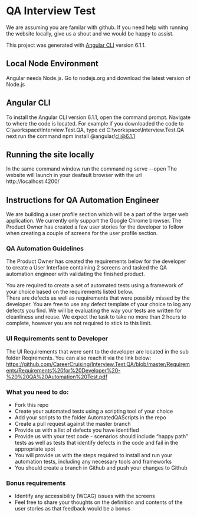 # QA Interview Test

We are assuming you are familar with github. If you need help with running the website locally, give us a shout and we would be happy to assist.

This project was generated with [Angular CLI](https://github.com/angular/angular-cli) version 6.1.1.

## Local Node Environment

Angular needs Node.js. Go to nodejs.org and download the latest version of Node.js

## Angular CLI

To install the Angular CLI version 6.1.1, open the command prompt. Navigate to where the code is located. For example if you downloaded the code to C:\workspace\Interview.Test.QA, type cd C:\workspace\Interview.Test.QA
next run the command npm install @angular/cli@6.1.1

## Running the site locally
In the same command window run the command 
ng serve --open
The website will launch in your deafault browser with the url http://localhost:4200/

## Instructions for QA Automation Engineer
We are building a user profile section which will be a part of the larger web application. We currently only support the Google Chrome browser. The Product Owner has created a few user stories for the developer to follow when creating a couple of screens for the user profile section.

### QA Automation Guidelines
The Product Owner has created the requirements below for the developer to create a User Interface containing 2 screens and tasked the QA automation engineer with validating the finished product.

You are required to create a set of automated tests using a framework of your choice based on the requirements listed below.  
There are defects as well as requirements that were possibly missed by the developer. You are free to use any defect template of your choice to log any defects you find. We will be evaluating the way your tests are written for cleanliness and reuse.
We expect the task to take no more than 2 hours to complete, however you are not required to stick to this limit.

### UI Requirements sent to Developer
The UI Requirements that were sent to the developer are located in the sub folder Reqirements. You can also reach it via the link below: https://github.com/CareerCruising/Interview.Test.QA/blob/master/Requirements/Requirements%20for%20Developer%20-%20%20QA%20Automation%20Test.pdf

### What you need to do:
* Fork this repo
* Create your automated tests using a scripting tool of your choice
* Add your scripts to the folder AutomatedQAScripts in the repo
* Create a pull request against the master branch
* Provide us with a list of defects you have identified
* Provide us with your test code - scenarios should include “happy path” tests as well as tests that identify defects in the code and fail in the appropriate spot 
* You will provide us with the steps required to install and run your automation tests, including any necessary tools and frameworks
* You should create a branch in Github and push your changes to Github

### Bonus requirements
* Identify any accessibility (WCAG) issues with the screens
* Feel free to share your thoughts on the definition and contents of the user stories as that feedback would be a bonus


